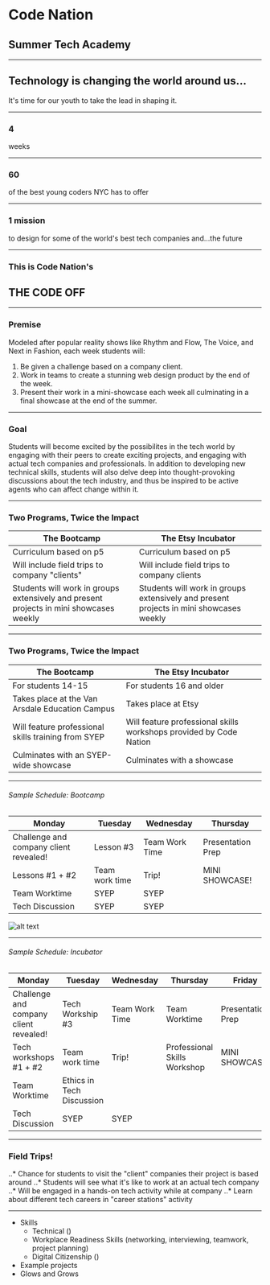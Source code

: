 # Code Nation
## Summer Tech Academy

<!--.slide: data-background="https://cdn.glitch.com/1b3d9304-305b-436e-bb33-a8bc46a8b5b0/teal-city.png" -->

---

## Technology is changing the world around us...

It's time for our youth to take the lead in shaping it.

---

### 4 
weeks



---

### 60
of the best young coders NYC has to offer



---

### 1 mission

to design for some of the world's best tech companies and...the future

---

###  This is Code Nation's 

## THE CODE OFF


  <!-- .slide: data-background="#FFA67D" -->

---

### Premise 

Modeled after popular reality shows like Rhythm and Flow, The Voice, and Next in Fashion, each week students will:

1. Be given a challenge based on a company client.
2. Work in teams to create a stunning web design product by the end of the week.
3. Present their work in a mini-showcase each week all culminating in a final showcase at the end of the summer.

---

### Goal

Students will become excited by the possibilites in the tech world by engaging with their peers to create exciting projects, and engaging with actual tech companies and professionals. In addition to developing new technical skills, students will also delve deep into thought-provoking discussions about the tech industry, and thus be inspired to be active agents who can affect change within it.

---

### Two Programs, Twice the Impact


The Bootcamp | The Etsy Incubator
--- | --- 
Curriculum based on p5 | Curriculum based on p5 |
Will include field trips to company "clients" | Will include field trips to company clients |
Students will work in groups extensively and present projects in mini showcases weekly | Students will work in groups extensively and present projects in mini showcases weekly |



<!-- .slide: data-background="#00D4FD" -->


---

### Two Programs, Twice the Impact

The Bootcamp | The Etsy Incubator
--- | --- 
For students 14-15 | For students 16 and older |
Takes place at the Van Arsdale Education Campus | Takes place at Etsy |
Will feature professional skills training from SYEP | Will feature professional skills workshops provided by Code Nation |
Culminates with an SYEP-wide showcase | Culminates with a showcase |

    




<!-- .slide: data-background="#00D4FD" -->

---

###### Sample Schedule: Bootcamp

Monday| Tuesday | Wednesday | Thursday
--- | --- | --- | ---
Challenge and company client revealed! | Lesson #3| Team Work Time | Presentation Prep
Lessons #1 + #2 | Team work time | Trip! | MINI SHOWCASE!
Team Worktime | SYEP | SYEP 
| Tech Discussion| SYEP | SYEP 


![alt text](https://codenation.org/wp-content/uploads/2018/09/hero-home.png)

---

###### Sample Schedule: Incubator

Monday| Tuesday | Wednesday | Thursday | Friday
--- | --- | --- | --- | ---
Challenge and company client revealed! | Tech Workship #3| Team Work Time | Team Worktime | Presentation Prep
Tech workshops #1 + #2 | Team work time | Trip! | Professional Skills Workshop | MINI SHOWCASE!
Team Worktime | Ethics in Tech Discussion | 
| Tech Discussion| SYEP | SYEP




---


### Field Trips!

..*  Chance for students to visit the "client" companies their project is based around
..*  Students will see what it's like to work at an actual tech company
..*  Will be engaged in a hands-on tech activity while at company
..*  Learn about different tech careers in "career stations" activity

<!-- .slide: data-background="#00FECD" -->


---



<!-- .slide: data-background="https://media3.giphy.com/media/5Zesu5VPNGJlm/source.gif" -->



- Skills
   - Technical ()
   - Workplace Readiness Skills (networking, interviewing, teamwork, project planning)
   - Digital Citizenship ()
- Example projects
- Glows and Grows